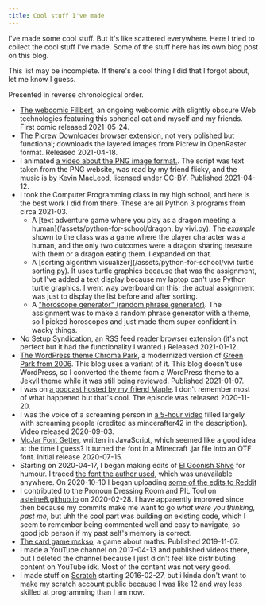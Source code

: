 ```yaml
---
title: Cool stuff I've made
---
```

I've made some cool stuff. But it's like scattered everywhere. Here I tried to collect the cool stuff I've made. Some of the stuff here has its own blog post on this blog.

This list may be incomplete. If there's a cool thing I did that I forgot about, let me know I guess.

Presented in reverse chronological order.
- [The webcomic Fillbert](https://mincerafter42.github.io/fillbert), an ongoing webcomic with slightly obscure Web technologies featuring this spherical cat and myself and my friends. First comic released 2021-05-24.
- [The Picrew Downloader browser extension](https://github.com/mincerafter42/picrew-downloader), not very polished but functional; downloads the layered images from Picrew in OpenRaster format. Released 2021-04-18.
- I animated [a video about the PNG image format.](/assets/png.mp4). The script was text taken from the PNG website, was read by my friend flicky, and the music is by Kevin MacLeod, licensed under CC-BY. Published 2021-04-12.
- I took the Computer Programming class in my high school, and here is the best work I did from there. These are all Python 3 programs from circa 2021-03.
  - A [text adventure game where you play as a dragon meeting a human](/assets/python-for-school/dragon, by vivi.py). The _example_ shown to the class was a game where the player character was a human, and the only two outcomes were a dragon sharing treasure with them or a dragon eating them. I expanded on that.
  - A [sorting algorithm visualizer](/assets/python-for-school/vivi turtle sorting.py). It uses turtle graphics because that was the assignment, but I've added a text display because my laptop can't use Python turtle graphics. I went way overboard on this; the actual assignment was just to display the list before and after sorting.
  - A ["horoscope generator" (random phrase generator)](/assets/python-for-school/horoscope_Viatrix.py). The assignment was to make a random phrase generator with a theme, so I picked horoscopes and just made them super confident in wacky things.
- [No Setup Syndication](https://github.com/mincerafter42/no-setup-syndication), an RSS feed reader browser extension (it's not perfect but it had the functionality I wanted.) Released 2021-01-12.
- [The WordPress theme Chroma Park](https://wordpress.org/themes/chroma-park/), a modernized version of [Green Park from 2006](https://cordobo.com/free-wordpress-templates/cordobo-green-park/). This blog uses a variant of it. This blog doesn't use WordPress, so I converted the theme from a WordPress theme to a Jekyll theme while it was still being reviewed. Published 2021-01-07.
- I was on [a podcast hosted by my friend Maple](https://anchor.fm/maplestrip/episodes/Not-a-Date-at-the-Magic-Comic-Book-Shop-w-Viatrix-emq1ll). I don't remember most of what happened but that's cool. The episode was released 2020-11-20.
- I was the voice of a screaming person in [a 5-hour video](https://youtu.be/F_nL5d9lxJU) filled largely with screaming people (credited as mincerafter42 in the description). Video released 2020-09-03.
- [McJar Font Getter](https://github.com/mincerafter42/mcjarfontgetter), written in JavaScript, which seemed like a good idea at the time I guess? It turned the font in a Minecraft .jar file into an OTF font. Initial release 2020-07-15.
- Starting on 2020-04-17, I began making edits of [El Goonish Shive](https://egscomics.com) for humour. I traced [the font the author used](/assets/L.E.G.S.ttf), which was unavailable anywhere. On 2020-10-10 I began uploading [some of the edits to Reddit](https://i.reddit.com/search?q=author:mincerafter42+subreddit:elgoonishshiveedits)
- I contributed to the Pronoun Dressing Room and PIL Tool on [asteine8.github.io](https://asteine8.github.io/) on 2020-02-28. I have apparently improved since then because my commits make me want to go *what were you thinking, past me*, but uhh the cool part was building on existing code, which I seem to remember being commented well and easy to navigate, so good job person if my past self's memory is correct.
- [The card game mɛkso](https://www.thegamecrafter.com/games/m%C9%9Bkso), a game about maths. Published 2019-11-07.
- I made a YouTube channel on 2017-04-13 and published videos there, but I deleted the channel because I just didn't feel like distributing content on YouTube idk. Most of the content was not very good.
- I made stuff on [Scratch](https://scratch.mit.edu) starting 2016-02-27, but i kinda don't want to make my scratch account public because I was like 12 and way less skilled at programming than I am now.
